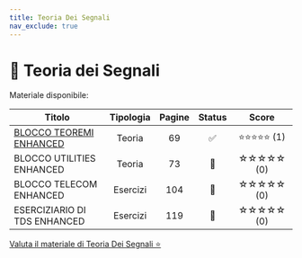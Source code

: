 ```yaml
---
title: Teoria Dei Segnali
nav_exclude: true
---
```


# 📘 Teoria dei Segnali


Materiale disponibile:

<table>
  <thead>
    <tr>
      <th style="width: 50%; text-align: center;">Titolo</th>
      <th style="width: 5%; text-align: center;">Tipologia</th>
      <th style="width: 5%; text-align: center;">Pagine</th>
      <th style="width: 5%; text-align: center;">Status</th>
      <th style="width: 25%; text-align: center;">Score</th>
    </tr>
  </thead>
  <tbody>
    <tr>
      <td>
        <a href="../dispense/teoremi.pdf" target="_blank">BLOCCO TEOREMI ENHANCED</a>
      </td>
      <td style="text-align: center;">Teoria</td>
      <td style="text-align: center;">69</td>
      <td style="text-align: center;">✅</td>
      <td style="text-align: center;">⭐⭐⭐⭐⭐ (1)</td>
    </tr>
    <tr>
      <td>BLOCCO UTILITIES ENHANCED</td>
      <td style="text-align: center;">Teoria</td>
      <td style="text-align: center;">73</td>
      <td style="text-align: center;">🔄</td>
      <td style="text-align: center;">☆☆☆☆☆ (0)</td>
    </tr>
    <tr>
      <td>BLOCCO TELECOM ENHANCED</td>
      <td style="text-align: center;">Esercizi</td>
      <td style="text-align: center;">104</td>
      <td style="text-align: center;">🔄</td>
      <td style="text-align: center;">☆☆☆☆☆ (0)</td>
    </tr>
    <tr>
      <td>ESERCIZIARIO DI TDS ENHANCED</td>
      <td style="text-align: center;">Esercizi</td>
      <td style="text-align: center;">119</td>
      <td style="text-align: center;">🔄</td>
      <td style="text-align: center;">☆☆☆☆☆ (0)</td>
    </tr>
  </tbody>
</table>

<a href="https://docs.google.com/forms/d/e/1FAIpQLSdtodu3VPHwG825FNluwVazuPSc_mzX1lgQC1v22RndIOVhaQ/viewform" target="_blank" rel="noopener noreferrer">
  Valuta il materiale di Teoria Dei Segnali ⭐
</a>

